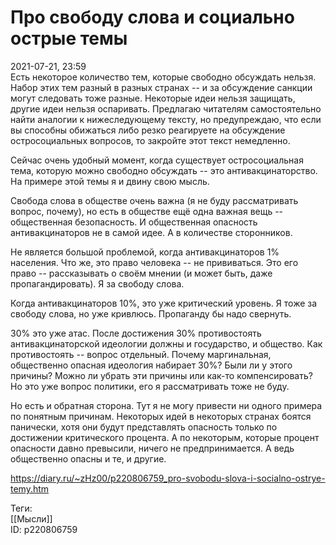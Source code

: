 Про свободу слова и социально острые темы
==========================================

   
 2021-07-21, 23:59   
  Есть некоторое количество тем, которые свободно обсуждать нельзя. Набор этих тем разный в разных странах -- и за обсуждение санкции могут следовать тоже разные. Некоторые идеи нельзя защищать, другие идеи нельзя оспаривать. Предлагаю читателям самостоятельно найти аналогии к нижеследующему тексту, но предупреждаю, что если вы способны обижаться либо резко реагируете на обсуждение остросоциальных вопросов, то закройте этот текст немедленно.   
   
 Сейчас очень удобный момент, когда существует остросоциальная тема, которую можно свободно обсуждать -- это антивакцинаторство. На примере этой темы я и двину свою мысль.   
   
 Свобода слова в обществе очень важна (я не буду рассматривать вопрос, почему), но есть в обществе ещё одна важная вещь -- общественная безопасность. И общественная опасность антивакцинаторов не в самой идее. А в количестве сторонников.   
   
 Не является большой проблемой, когда антивакцинаторов 1% населения. Что же, это право человека -- не прививаться. Это его право -- рассказывать о своём мнении (и может быть, даже пропагандировать). Я за свободу слова.   
   
 Когда антивакцинаторов 10%, это уже критический уровень. Я тоже за свободу слова, но уже кривлюсь. Пропаганду бы надо свернуть.   
   
 30% это уже атас. После достижения 30% противостоять антивакцинаторской идеологии должны и государство, и общество. Как противостоять -- вопрос отдельный. Почему маргинальная, общественно опасная идеология набирает 30%? Были ли у этого причины? Можно ли убрать эти причины или как-то компенсировать? Но это уже вопрос политики, его я рассматривать тоже не буду.   
   
 Но есть и обратная сторона. Тут я не могу привести ни одного примера по понятным причинам. Некоторых идей в некоторых странах боятся панически, хотя они будут представлять опасность только по достижении критического процента. А по некоторым, которые процент опасности давно превысили, ничего не предпринимается. А ведь общественно опасны и те, и другие.   
    
 <https://diary.ru/~zHz00/p220806759_pro-svobodu-slova-i-socialno-ostrye-temy.htm>   
   
 Теги:   
 [[Мысли]]   
 ID: p220806759